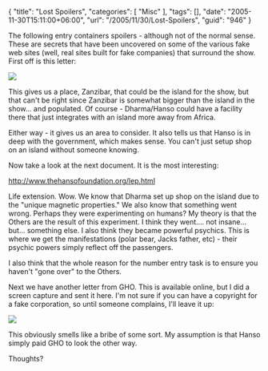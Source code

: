 {
	"title": "Lost Spoilers",
	"categories": [
		"Misc"
	],
	"tags": [],
	"date": "2005-11-30T15:11:00+06:00",
	"url": "/2005/11/30/Lost-Spoilers",
	"guid": "946"
}

The following entry containers spoilers - although not of the normal sense. These are secrets that have been uncovered on some of the various fake web sites (well, real sites built for fake companies) that surround the show. First off is this letter:
<!--more-->
<img src="http://ray.camdenfamily.com/images/hanso1.jpg">


This gives us a place, Zanzibar, that could be the island for the show, but that can't be right since Zanzibar is somewhat bigger than the island in the show... and populated. Of course - Dharma/Hanso could have a facility there that just integrates with an island more away from Africa. 

Either way - it gives us an area to consider. It also tells us that Hanso is in deep with the government, which makes sense. You can't just setup shop on an island without someone knowing.

Now take a look at the next document. It is the most interesting:

<a href="http://www.thehansofoundation.org/lep.html">http://www.thehansofoundation.org/lep.html</a>

Life extension. Wow. We know that Dharma set up shop on the island due to the "unique magnetic properties." We also know that something went wrong. Perhaps they were experimenting on humans? My theory is that the Others are the result of this experiment. I think they went.... not insane... but... something else. I also think they became powerful psychics. This is where we get the manifestations (polar bear, Jacks father, etc) - their psychic powers simply reflect off the passengers. 

I also think that the whole reason for the number entry task is to ensure you haven't "gone over" to the Others.

Next we have another letter from GHO. This is available online, but I did a screen capture and sent it here. I'm not sure if you can have a copyright for a fake corporation, so until someone complains, I'll leave it up:

<img src="http://ray.camdenfamily.com/images/hanso3.jpg">

This obviously smells like a bribe of some sort. My assumption is that Hanso simply paid GHO to look the other way.

Thoughts?